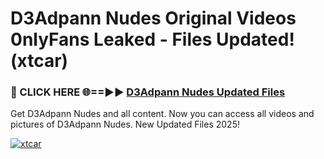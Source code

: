 # D3Adpann Nudes Original Videos 0nlyFans Leaked - Files Updated! (xtcar)

<h3>🔴 CLICK HERE 🌐==►► <a href="https://tinyurl.com/5h6xmrr3" rel="nofollow">D3Adpann Nudes Updated Files</a></h3>

Get D3Adpann Nudes and all content. Now you can access all videos and pictures of D3Adpann Nudes. New Updated Files 2025!

[![xtcar](https://i.imgur.com/KVD873Z.gif)](https://tinyurl.com/5h6xmrr3)
